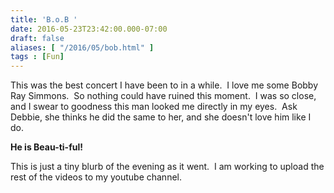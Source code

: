 ```yaml
---
title: 'B.o.B '
date: 2016-05-23T23:42:00.000-07:00
draft: false
aliases: [ "/2016/05/bob.html" ]
tags : [Fun]
---
```


This was the best concert I have been to in a while.  I love me some Bobby Ray Simmons.  So nothing could have ruined this moment.  I was so close, and I swear to goodness this man looked me directly in my eyes.  Ask Debbie, she thinks he did the same to her, and she doesn't love him like I do.

  

**He is Beau-ti-ful!**

  

This is just a tiny blurb of the evening as it went.  I am working to upload the rest of the videos to my youtube channel.
